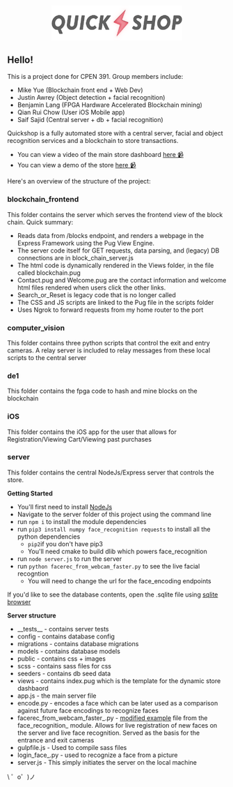 <p align='center'>
	<img width='300' src="server/public/images/logo.png">
</p>

## Hello!

This is a project done for CPEN 391. Group members include:

- Mike Yue (Blockchain front end + Web Dev)
- Justin Awrey (Object detection + facial recognition)
- Benjamin Lang (FPGA Hardware Accelerated Blockchain mining)
- Qian Rui Chow (User iOS Mobile app)
- Saif Sajid (Central server + db + facial recognition)


Quickshop is a fully automated store with a central server, facial and object recognition services and a blockchain to store transactions.

* You can view a video of the main store dashboard [here 📹](https://youtu.be/8BsaA3HJeXo)
* You can view a demo of the store [here 📹](https://youtu.be/WYAmqCGjMSQ)


Here's an overview of the structure of the project:

### blockchain_frontend

This folder contains the server which serves the frontend view of the block chain. Quick summary:

* Reads data from /blocks endpoint, and renders a webpage in the Express Framework using the Pug View Engine. 
* The server code itself for GET requests, data parsing, and (legacy) DB connections are in block_chain_server.js
* The html code is dynamically rendered in the Views folder, in the file called blockchain.pug
* Contact.pug and Welcome.pug are the contact information and welcome html files rendered when users click the other links.
* Search_or_Reset is legacy code that is no longer called
* The CSS and JS scripts are linked to the Pug file in the scripts folder
* Uses Ngrok to forward requests from my home router to the port

### computer\_vision

This folder contains three python scripts that control the exit and entry cameras. A relay server is included to relay messages from these local scripts to the central server

### de1

This folder contains the fpga code to hash and mine blocks on the blockchain

### iOS

This folder contains the iOS app for the user that allows for Registration/Viewing Cart/Viewing past purchases


### server

This folder contains the central NodeJs/Express server that controls the store. 
	

**Getting Started**
- You'll first need to install [NodeJs](https://nodejs.org/en/)
- Navigate to the server folder of this project using the command line
- run `npm i` to install the module dependencies
- run `pip3 install numpy face_recognition requests` to install all the python dependencies
    - `pip2`if you don't have pip3
    - You'll need cmake to build dlib which powers face_recognition
- run `node server.js` to run the server
- run `python facerec_from_webcam_faster.py` to see the live facial recogntion
	- You will need to change the url for the face\_encoding endpoints

If you'd like to see the database contents, open the .sqlite file using [sqlite browser](http://sqlitebrowser.org/)


**Server structure**

* \_\_tests\_\_  - contains server tests
* config - contains database config
* migrations - contains database migrations
* models - contains database models
* public - contains css + images
* scss - contains sass files for css
* seeders - contains db seed data
* views - contains index.pug which is the template for the dynamic store dashbaord
* app.js - the main server file
* encode.py - encodes a face which can be later used as a comparison against future face encodings to recognize faces
* facerec\_from\_webcam\_faster\_.py - [modified example](https://github.com/ageitgey/face_recognition/blob/master/examples/facerec_from_webcam_faster.py) file from the face\_recognition\_ module. Allows for live registration of new faces on the server and live face recognition. Served as the basis for the entrance and exit cameras
* gulpfile.js - Used to compile sass files
* login\_face\_.py - used to recognize a face from a picture
* server.js - This simply initiates the server on the local machine

\ ゜o゜)ノ
